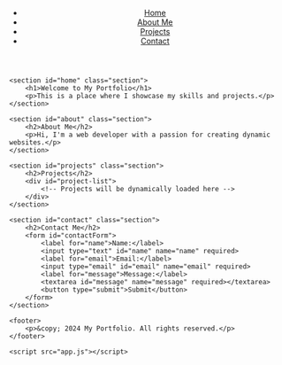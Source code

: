 
<!DOCTYPE html>
<html lang="en">
<head>
    <meta charset="UTF-8">
    <meta name="viewport" content="width=device-width, initial-scale=1.0">
    <title>My Portfolio</title>
    <link rel="stylesheet" href="style.css">
</head>
<body>
    <header>
        <nav>
            <ul>
                <li><a href="#home">Home</a></li>
                <li><a href="#about">About Me</a></li>
                <li><a href="#projects">Projects</a></li>
                <li><a href="#contact">Contact</a></li>
            </ul>
        </nav>
    </header>

    <section id="home" class="section">
        <h1>Welcome to My Portfolio</h1>
        <p>This is a place where I showcase my skills and projects.</p>
    </section>

    <section id="about" class="section">
        <h2>About Me</h2>
        <p>Hi, I'm a web developer with a passion for creating dynamic websites.</p>
    </section>

    <section id="projects" class="section">
        <h2>Projects</h2>
        <div id="project-list">
            <!-- Projects will be dynamically loaded here -->
        </div>
    </section>

    <section id="contact" class="section">
        <h2>Contact Me</h2>
        <form id="contactForm">
            <label for="name">Name:</label>
            <input type="text" id="name" name="name" required>
            <label for="email">Email:</label>
            <input type="email" id="email" name="email" required>
            <label for="message">Message:</label>
            <textarea id="message" name="message" required></textarea>
            <button type="submit">Submit</button>
        </form>
    </section>

    <footer>
        <p>&copy; 2024 My Portfolio. All rights reserved.</p>
    </footer>

    <script src="app.js"></script>
</body>
</html>
